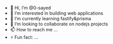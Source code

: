 - 👋 Hi, I’m @0-sayed
- 👀 I’m interested in building web applications
- 🌱 I’m currently learning fastify&prisma
- 💞️ I’m looking to collaborate on nodejs projects
- 📫 How to reach me ...
- ⚡ Fun fact: ...

<!---
0-sayed/0-sayed is a ✨ special ✨ repository because its `README.md` (this file) appears on your GitHub profile.
You can click the Preview link to take a look at your changes.
--->
